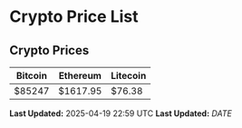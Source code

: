 # Crypto Price List

## Crypto Prices
| Bitcoin | Ethereum | Litecoin |
| ------- | -------- | -------- |
| $85247 | $1617.95 | $76.38 |
**Last Updated:** 2025-04-19 22:59 UTC
**Last Updated:** $DATE$
